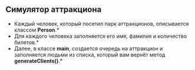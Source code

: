 ## Симулятор аттракциона
* Каждый человек, который посетил парк аттракционов, описывается классом **Person**.*
* Для каждого человека заполняется его имя, фамилия и количество билетов.*
* Далее, в классе **main**, создается очередь на аттракцион и заполняется людьми из списка, который вам вернёт метод **generateClients()**.*